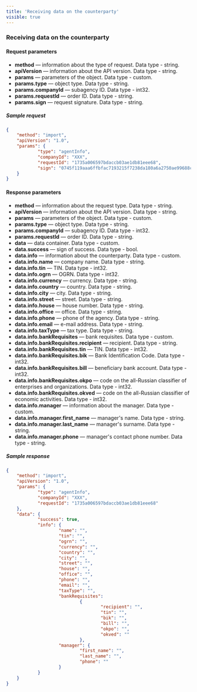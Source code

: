 ```yaml
---
title: 'Receiving data on the counterparty'
visible: true
---
```


### Receiving data on the counterparty

#### Request parameters

-   **method** — information about the type of request. Data type - string.
-   **apiVersion** — information about the API version. Data type - string.
-   **params** — parameters of the object. Data type - custom.
-   **params.type** — object type. Data type - string.
-   **params.companyId** — subagency ID. Data type - int32. 
-   **params.requestId** — order ID. Data type - string.
-   **params.sign** — request signature. Data type - string.

##### Sample request
```json
{
    "method": "import",
    "apiVersion": "1.0",
    "params": {
        	"type": "agentInfo",
        	"companyId": "XXX",
        	"requestId": "1735a006597bdaccb03ae1db81eee68",
        	"sign": "0745f119aaa6ffbfac7193215f7238da180a6a2750ae99688ce7b53cdbbb48b9"
    }
}
```

#### Response parameters

-   **method** — information about the request type. Data type - string.
-   **apiVersion** — information about the API version. Data type - string. 
-   **params** — parameters of the object. Data type - custom.
-   **params.type** — object type. Data type - string.
-   **params.companyId** — subagency ID. Data type - int32.
-   **params.requestId** — order ID. Data type - string.
-   **data** — data container. Data type - custom. 
-   **data.success** — sign of success. Data type - bool.
-   **data.info** — information about the counterparty. Data type - custom.
-   **data.info.name** — company name. Data type - string.
-   **data.info.tin** — TIN. Data type - int32.
-   **data.info.ogrn** — OGRN. Data type - int32.
-   **data.info.currency** — currency. Data type - string.
-   **data.info.country** — country. Data type - string.
-   **data.info.city** — city. Data type - string.
-   **data.info.street** — street. Data type - string.
-   **data.info.house** — house number. Data type - string.
-   **data.info.office** — office. Data type - string.
-   **data.info.phone** — phone of the agency. Data type - string.
-   **data.info.email** — e-mail address. Data type - string.
-   **data.info.taxType** — tax type. Data type - string.
-   **data.info.bankRequisites** — bank requisites. Data type - custom.
-   **data.info.bankRequisites.recipient** — recipient. Data type - string.
-   **data.info.bankRequisites.tin** — TIN. Data type - int32.
-   **data.info.bankRequisites.bik** — Bank Identification Code. Data type - int32.
-   **data.info.bankRequisites.bill** — beneficiary bank account. Data type - int32.
-   **data.info.bankRequisites.okpo** — code on the all-Russian classifier of enterprises and organizations. Data type - int32.
-   **data.info.bankRequisites.okved** — code on the all-Russian classifier of economic activities. Data type - int32.
-   **data.info.manager** — information about the manager. Data type - custom.
-   **data.info.manager.first_name** — manager's name. Data type - string.
-   **data.info.manager.last_name** — manager's surname. Data type - string.
-   **data.info.manager.phone** — manager's contact phone number. Data type - string.

##### Sample response
```json
{
    "method": "import",
    "apiVersion": "1.0",
    "params": {
        	"type": "agentInfo",
        	"companyId": "XXX",
        	"requestId": "1735a006597bdaccb03ae1db81eee68"
    },
    "data": {
        	"success": true,
        	"info": {
                	"name": "",
                	"tin": "",
                	"ogrn": "",
                	"currency": "",
                	"country": "",
                	"city": "",
                	"street": "",
                	"house": "",
                	"office": "",
                	"phone": "",
                	"email": "",
                	"taxType": "",
                	"bankRequisites":
                        	{
                                	"recipient": "",
                                	"tin": "",
                                	"bik": "",
                                	"bill": "",
                                	"okpo": "",
                                	"okved": ""
                        	},
                	"manager": {
                        	"first_name": "",
                        	"last_name": "",
                        	"phone": ""
                	}
        	}
    }
}
```
